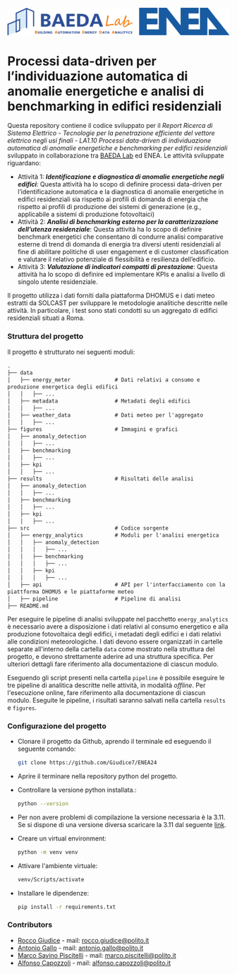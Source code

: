 ![](figures/logo.png)  

# Processi data-driven per l’individuazione automatica di anomalie energetiche e analisi di benchmarking in edifici residenziali

Questa repository contiene il codice sviluppato per il _Report Ricerca di Sistema Elettrico - Tecnologie per la penetrazione efficiente del vettore elettrico negli usi finali - LA1.10 Processi data-driven di individuazione automatica di anomalie energetiche e benchmarking per edifici residenziali_ sviluppato in collaborazione tra [BAEDA Lab](https://baeda.polito.it/) ed ENEA. Le attività sviluppate riguardano:

- Attività 1: ***Identificazione e diagnostica di anomalie energetiche negli edifici***: Questa attività ha lo scopo di definire processi data-driven per l’identificazione automatica e la diagnostica di anomalie energetiche in edifici residenziali sia rispetto ai profili di domanda di energia che rispetto ai profili di produzione dei sistemi di generazione (e.g., applicabile a sistemi di produzione fotovoltaici)
- Attività 2: ***Analisi di benchmarking esterno per la caratterizzazione dell’utenza residenziale***: Questa attività ha lo scopo di definire benchmark energetici che consentano di condurre analisi comparative esterne di trend di domanda di energia tra diversi utenti residenziali al fine di abilitare politiche di user engagement e di customer classification e valutare il relativo potenziale di flessibilità e resilienza dell’edificio.
- Attività 3: ***Valutazione di indicatori compatti di prestazione***: Questa attività ha lo scopo di definire ed implementare KPIs e analisi a livello di singolo utente residenziale.

Il progetto utilizza i dati forniti dalla piattaforma DHOMUS e i dati meteo estratti da SOLCAST per sviluppare le metodologie analitiche descritte nelle attività.
In particolare, i test sono stati condotti su un aggregato di edifici residenziali situati a Roma.

### Struttura del progetto
Il progetto è strutturato nei seguenti moduli:
```plaintext
.
├── data                    
│   ├── energy_meter              # Dati relativi a consumo e produzione energetica degli edifici
│   │   ├── ...
│   ├── metadata                  # Metadati degli edifici
│   │   ├── ...
│   ├── weather_data              # Dati meteo per l'aggregato
│   │   ├── ...
├── figures                       # Immagini e grafici
│   ├── anomaly_detection
│   │   ├── ...
│   ├── benchmarking
│   │   ├── ...
│   ├── kpi
│   │   ├── ...
├── results                       # Risultati delle analisi
│   ├── anomaly_detection
│   │   ├── ...
│   ├── benchmarking
│   │   ├── ...
│   ├── kpi
│   │   ├── ...
├── src                           # Codice sorgente
│   ├── energy_analytics          # Moduli per l'analisi energetica
│   │   ├── anomaly_detection
│   │   │   ├── ...
│   │   ├── benchmarking
│   │   │   ├── ...
│   │   ├── kpi
│   │   │   ├── ...
│   ├── api                       # API per l'interfacciamento con la piattforma DHOMUS e le piattaforme meteo
│   ├── pipeline                  # Pipeline di analisi 
├── README.md
```

Per eseguire le pipeline di analisi sviluppate nel pacchetto `energy_analytics` è necessario avere a disposizione i dati relativi al consumo energetico e alla produzione fotovoltaica degli edifici, i metadati degli edifici e i dati relativi alle condizioni meteorologiche. I dati devono essere organizzati in cartelle separate all'interno della cartella `data` come mostrato nella struttura del progetto, e devono strettamente aderire ad una struttura specifica. Per ulteriori dettagli fare riferimento alla documentazione di ciascun modulo.

Eseguendo gli script presenti nella cartella `pipeline` è possibile eseguire le tre pipeline di analitica descritte nelle attività, in modalità _offline_. Per l'esecuzione online, fare riferimento alla documentazione di ciascun modulo. Eseguite le pipeline, i risultati saranno salvati nella cartella `results` e `figures`.
 

###  Configurazione del progetto

- Clonare il progetto da Github, aprendo il terminale ed eseguendo il seguente comando:
    ```bash
  git clone https://github.com/Giudice7/ENEA24
    ```

- Aprire il terminare nella repository python del progetto.

- Controllare la versione python installata.:
    ```bash
  python --version
    ```

- Per non avere problemi di compilazione la versione necessaria è la 3.11. Se si dispone di una versione diversa scaricare la 3.11 dal seguente [link](https://www.python.org/downloads/release/python-3110/).

- Creare un virtual environment:
    ```bash
    python -m venv venv
    ```
- Attivare l'ambiente virtuale:
    ```bash
    venv/Scripts/activate
    ```
- Installare le dipendenze:
    ```bash
    pip install -r requirements.txt
    ```
  
### Contributors
- [Rocco Giudice](https://github.com/Giudice7) - mail: [rocco.giudice@polito.it](mailto:rocco.giudice@polito.it)
- [Antonio Gallo](http://www.baeda.polito.it/people/members/gallo_antonio) - mail: [antonio.gallo@polito.it](mailto:antonio.gallo@polito.it)
- [Marco Savino Piscitelli](http://www.baeda.polito.it/people/members/piscitelli_marco_savino) - mail: [marco.piscitelli@polito.it](mailto:marco.piscitelli@polito.it)
- [Alfonso Capozzoli](http://www.baeda.polito.it/people/lab_director/capozzoli_alfonso) - mail: [alfonso.capozzoli@polito.it](mailto:alalfonso.capozzoli@polito.it)